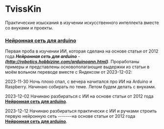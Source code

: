 # TvissKin
Практические изыскания в изучении искусственного интеллекта вместе со внуками и проекты.

### [Нейронная сеть для arduino](FirstMeeting/FirstMeeting.md) 

Первая проба в изучении ИИ, которая сделана на основе статьи от 2012 года ***Нейронная сеть для arduino*** - ***(http://robotics.hobbizine.com/arduinoann.html)***. Проработаны примеры и представлены основополагающие выдержки из статьи в моём вольном переводе вместе с Яндексом от 2023-12-02:

2023-11-30 Ночь плохо спал, с вечера начитался про ИИ на Arduino и Raspberry. Начинаю собирать по теме. Летом будем делать с внуками.

2023-12-02 Начинаю разбираться с ИИ на основе статьи от 2012 года **[ Нейронная сеть для arduino](http://robotics.hobbizine.com/arduinoann.html)**.

2023-12-12 Начинаю разбираться практически с ИИ и ручками строить первую нейронную сеть -------на основе статьи от 2012 года **[ Нейронная сеть для arduino](http://robotics.hobbizine.com/arduinoann.html)**.


